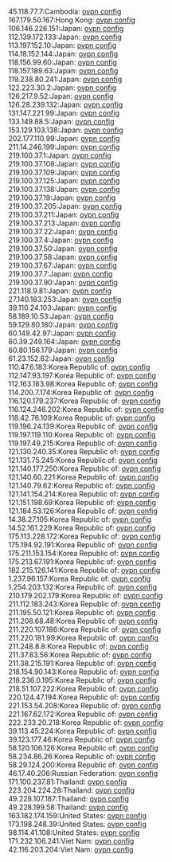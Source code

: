 45.118.77.7:Cambodia: [ovpn config](vpn/45_118_77_7.ovpn)  
167.179.50.167:Hong Kong: [ovpn config](vpn/167_179_50_167.ovpn)  
106.146.226.151:Japan: [ovpn config](vpn/106_146_226_151.ovpn)  
112.139.172.133:Japan: [ovpn config](vpn/112_139_172_133.ovpn)  
113.197.152.10:Japan: [ovpn config](vpn/113_197_152_10.ovpn)  
114.18.152.144:Japan: [ovpn config](vpn/114_18_152_144.ovpn)  
118.156.99.60:Japan: [ovpn config](vpn/118_156_99_60.ovpn)  
118.157.189.63:Japan: [ovpn config](vpn/118_157_189_63.ovpn)  
119.238.80.241:Japan: [ovpn config](vpn/119_238_80_241.ovpn)  
122.223.30.2:Japan: [ovpn config](vpn/122_223_30_2.ovpn)  
126.217.9.52:Japan: [ovpn config](vpn/126_217_9_52.ovpn)  
126.28.239.132:Japan: [ovpn config](vpn/126_28_239_132.ovpn)  
131.147.221.99:Japan: [ovpn config](vpn/131_147_221_99.ovpn)  
133.149.88.5:Japan: [ovpn config](vpn/133_149_88_5.ovpn)  
153.129.103.138:Japan: [ovpn config](vpn/153_129_103_138.ovpn)  
202.177.110.99:Japan: [ovpn config](vpn/202_177_110_99.ovpn)  
211.14.246.199:Japan: [ovpn config](vpn/211_14_246_199.ovpn)  
219.100.37.1:Japan: [ovpn config](vpn/219_100_37_1.ovpn)  
219.100.37.108:Japan: [ovpn config](vpn/219_100_37_108.ovpn)  
219.100.37.109:Japan: [ovpn config](vpn/219_100_37_109.ovpn)  
219.100.37.125:Japan: [ovpn config](vpn/219_100_37_125.ovpn)  
219.100.37.138:Japan: [ovpn config](vpn/219_100_37_138.ovpn)  
219.100.37.19:Japan: [ovpn config](vpn/219_100_37_19.ovpn)  
219.100.37.205:Japan: [ovpn config](vpn/219_100_37_205.ovpn)  
219.100.37.211:Japan: [ovpn config](vpn/219_100_37_211.ovpn)  
219.100.37.213:Japan: [ovpn config](vpn/219_100_37_213.ovpn)  
219.100.37.22:Japan: [ovpn config](vpn/219_100_37_22.ovpn)  
219.100.37.4:Japan: [ovpn config](vpn/219_100_37_4.ovpn)  
219.100.37.50:Japan: [ovpn config](vpn/219_100_37_50.ovpn)  
219.100.37.58:Japan: [ovpn config](vpn/219_100_37_58.ovpn)  
219.100.37.67:Japan: [ovpn config](vpn/219_100_37_67.ovpn)  
219.100.37.7:Japan: [ovpn config](vpn/219_100_37_7.ovpn)  
219.100.37.90:Japan: [ovpn config](vpn/219_100_37_90.ovpn)  
221.118.9.81:Japan: [ovpn config](vpn/221_118_9_81.ovpn)  
27.140.183.253:Japan: [ovpn config](vpn/27_140_183_253.ovpn)  
39.110.24.103:Japan: [ovpn config](vpn/39_110_24_103.ovpn)  
58.189.10.53:Japan: [ovpn config](vpn/58_189_10_53.ovpn)  
59.129.80.180:Japan: [ovpn config](vpn/59_129_80_180.ovpn)  
60.149.42.97:Japan: [ovpn config](vpn/60_149_42_97.ovpn)  
60.39.249.164:Japan: [ovpn config](vpn/60_39_249_164.ovpn)  
60.80.156.179:Japan: [ovpn config](vpn/60_80_156_179.ovpn)  
61.23.152.62:Japan: [ovpn config](vpn/61_23_152_62.ovpn)  
110.47.6.183:Korea Republic of: [ovpn config](vpn/110_47_6_183.ovpn)  
112.147.93.197:Korea Republic of: [ovpn config](vpn/112_147_93_197.ovpn)  
112.163.183.98:Korea Republic of: [ovpn config](vpn/112_163_183_98.ovpn)  
114.200.7.174:Korea Republic of: [ovpn config](vpn/114_200_7_174.ovpn)  
116.120.179.237:Korea Republic of: [ovpn config](vpn/116_120_179_237.ovpn)  
116.124.246.202:Korea Republic of: [ovpn config](vpn/116_124_246_202.ovpn)  
118.42.76.109:Korea Republic of: [ovpn config](vpn/118_42_76_109.ovpn)  
119.196.24.139:Korea Republic of: [ovpn config](vpn/119_196_24_139.ovpn)  
119.197.119.110:Korea Republic of: [ovpn config](vpn/119_197_119_110.ovpn)  
119.197.49.215:Korea Republic of: [ovpn config](vpn/119_197_49_215.ovpn)  
121.130.240.35:Korea Republic of: [ovpn config](vpn/121_130_240_35.ovpn)  
121.131.75.245:Korea Republic of: [ovpn config](vpn/121_131_75_245.ovpn)  
121.140.177.250:Korea Republic of: [ovpn config](vpn/121_140_177_250.ovpn)  
121.140.60.221:Korea Republic of: [ovpn config](vpn/121_140_60_221.ovpn)  
121.140.79.62:Korea Republic of: [ovpn config](vpn/121_140_79_62.ovpn)  
121.141.154.214:Korea Republic of: [ovpn config](vpn/121_141_154_214.ovpn)  
121.151.198.69:Korea Republic of: [ovpn config](vpn/121_151_198_69.ovpn)  
121.184.53.126:Korea Republic of: [ovpn config](vpn/121_184_53_126.ovpn)  
14.38.27.105:Korea Republic of: [ovpn config](vpn/14_38_27_105.ovpn)  
14.52.161.229:Korea Republic of: [ovpn config](vpn/14_52_161_229.ovpn)  
175.113.228.172:Korea Republic of: [ovpn config](vpn/175_113_228_172.ovpn)  
175.194.92.191:Korea Republic of: [ovpn config](vpn/175_194_92_191.ovpn)  
175.211.153.154:Korea Republic of: [ovpn config](vpn/175_211_153_154.ovpn)  
175.213.67.191:Korea Republic of: [ovpn config](vpn/175_213_67_191.ovpn)  
182.215.126.141:Korea Republic of: [ovpn config](vpn/182_215_126_141.ovpn)  
1.237.96.157:Korea Republic of: [ovpn config](vpn/1_237_96_157.ovpn)  
1.254.203.132:Korea Republic of: [ovpn config](vpn/1_254_203_132.ovpn)  
210.179.202.179:Korea Republic of: [ovpn config](vpn/210_179_202_179.ovpn)  
211.112.183.243:Korea Republic of: [ovpn config](vpn/211_112_183_243.ovpn)  
211.195.50.121:Korea Republic of: [ovpn config](vpn/211_195_50_121.ovpn)  
211.208.68.48:Korea Republic of: [ovpn config](vpn/211_208_68_48.ovpn)  
211.220.107.186:Korea Republic of: [ovpn config](vpn/211_220_107_186.ovpn)  
211.220.181.99:Korea Republic of: [ovpn config](vpn/211_220_181_99.ovpn)  
211.248.8.8:Korea Republic of: [ovpn config](vpn/211_248_8_8.ovpn)  
211.37.83.56:Korea Republic of: [ovpn config](vpn/211_37_83_56.ovpn)  
211.38.215.191:Korea Republic of: [ovpn config](vpn/211_38_215_191.ovpn)  
218.154.90.143:Korea Republic of: [ovpn config](vpn/218_154_90_143.ovpn)  
218.236.0.195:Korea Republic of: [ovpn config](vpn/218_236_0_195.ovpn)  
218.51.107.222:Korea Republic of: [ovpn config](vpn/218_51_107_222.ovpn)  
220.124.47.194:Korea Republic of: [ovpn config](vpn/220_124_47_194.ovpn)  
221.153.54.208:Korea Republic of: [ovpn config](vpn/221_153_54_208.ovpn)  
221.167.62.172:Korea Republic of: [ovpn config](vpn/221_167_62_172.ovpn)  
222.233.20.218:Korea Republic of: [ovpn config](vpn/222_233_20_218.ovpn)  
39.113.45.224:Korea Republic of: [ovpn config](vpn/39_113_45_224.ovpn)  
39.123.177.46:Korea Republic of: [ovpn config](vpn/39_123_177_46.ovpn)  
58.120.106.126:Korea Republic of: [ovpn config](vpn/58_120_106_126.ovpn)  
58.234.86.26:Korea Republic of: [ovpn config](vpn/58_234_86_26.ovpn)  
58.29.124.200:Korea Republic of: [ovpn config](vpn/58_29_124_200.ovpn)  
46.17.40.206:Russian Federation: [ovpn config](vpn/46_17_40_206.ovpn)  
171.100.237.81:Thailand: [ovpn config](vpn/171_100_237_81.ovpn)  
223.204.224.28:Thailand: [ovpn config](vpn/223_204_224_28.ovpn)  
49.228.107.187:Thailand: [ovpn config](vpn/49_228_107_187.ovpn)  
49.228.199.58:Thailand: [ovpn config](vpn/49_228_199_58.ovpn)  
163.182.174.159:United States: [ovpn config](vpn/163_182_174_159.ovpn)  
173.198.248.39:United States: [ovpn config](vpn/173_198_248_39.ovpn)  
98.114.41.108:United States: [ovpn config](vpn/98_114_41_108.ovpn)  
171.232.106.241:Viet Nam: [ovpn config](vpn/171_232_106_241.ovpn)  
42.116.203.204:Viet Nam: [ovpn config](vpn/42_116_203_204.ovpn)  
